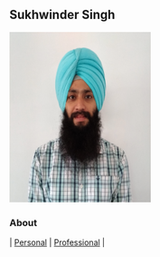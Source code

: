<!DOCTYPE html>
<html>
<body>

<h2>Sukhwinder Singh</h2>
<img src="Images/self image.png" alt="image" width="250" height="300">

</body>
</html>

### About
| [Personal](About/Personal.md) | [Professional](About/Professional.md) | 
